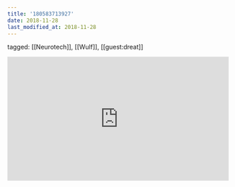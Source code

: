 ```yaml
---
title: '180583713927'
date: 2018-11-28
last_modified_at: 2018-11-28
---
```

tagged: [[Neurotech]], [[Wulf]], [[guest:dreat]]
<iframe allow="accelerometer; autoplay; clipboard-write; encrypted-media; gyroscope; picture-in-picture" allowfullscreen="" frameborder="0" height="281" id="youtube_iframe" src="https://www.youtube.com/embed/3HGBqCp12UE?feature=oembed&amp;enablejsapi=1&amp;origin=https://safe.txmblr.com&amp;wmode=opaque" width="500"></iframe>